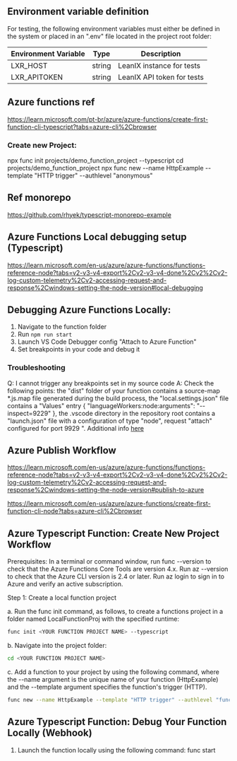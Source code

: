 ## Environment variable definition
For testing, the following environment variables must either be defined in the system or placed in an ".env" file located in the project root folder:

|   Environment Variable   |   Type   | Description |
| ------------------------ | -------- | ----------- |
| LXR_HOST                 | string   | LeanIX instance for tests |
| LXR_APITOKEN             | string   | LeanIX API token for tests |


## Azure functions ref
https://learn.microsoft.com/pt-br/azure/azure-functions/create-first-function-cli-typescript?tabs=azure-cli%2Cbrowser

### Create new Project:
npx func init projects/demo_function_project --typescript
cd projects/demo_function_project
npx func new --name HttpExample --template "HTTP trigger" --authlevel "anonymous"


## Ref monorepo
https://github.com/rhyek/typescript-monorepo-example


## Azure Functions Local debugging setup (Typescript)
https://learn.microsoft.com/en-us/azure/azure-functions/functions-reference-node?tabs=v2-v3-v4-export%2Cv2-v3-v4-done%2Cv2%2Cv2-log-custom-telemetry%2Cv2-accessing-request-and-response%2Cwindows-setting-the-node-version#local-debugging


## Debugging Azure Functions Locally:
1. Navigate to the function folder
2. Run ```npm run start```
3. Launch VS Code Debugger config "Attach to Azure Function"
4. Set breakpoints in your code and debug it

### Troubleshooting
Q: I cannot trigger any breakpoints set in my source code
A: Check the following points: the "dist" folder of your function contains a source-map *.js.map file generated during the build process, the "local.settings.json" file contains a "Values" entry { "languageWorkers:node:arguments": "--inspect=9229" }, the .vscode directory in the repository root contains a "launch.json" file with a configuration of type "node", request "attach" configured for port 9929
". Additional info [here](https://learn.microsoft.com/en-us/azure/azure-functions/functions-reference-node?tabs=v2-v3-v4-export%2Cv2-v3-v4-done%2Cv2%2Cv2-log-custom-telemetry%2Cv2-accessing-request-and-response%2Cwindows-setting-the-node-version#local-debugging
)


## Azure Publish Workflow
https://learn.microsoft.com/en-us/azure/azure-functions/functions-reference-node?tabs=v2-v3-v4-export%2Cv2-v3-v4-done%2Cv2%2Cv2-log-custom-telemetry%2Cv2-accessing-request-and-response%2Cwindows-setting-the-node-version#publish-to-azure

https://learn.microsoft.com/en-us/azure/azure-functions/create-first-function-cli-node?tabs=azure-cli%2Cbrowser



## Azure Typescript Function: Create New Project Workflow

Prerequisites:
In a terminal or command window, run func --version to check that the Azure Functions Core Tools are version 4.x.
Run az --version to check that the Azure CLI version is 2.4 or later.
Run az login to sign in to Azure and verify an active subscription.

Step 1: Create a local function project

a. Run the func init command, as follows, to create a functions project in a folder named LocalFunctionProj with the specified runtime:
```bash
func init <YOUR FUNCTION PROJECT NAME> --typescript
```

b. Navigate into the project folder:
```bash
cd <YOUR FUNCTION PROJECT NAME>
```

c. Add a function to your project by using the following command, where the --name argument is the unique name of your function (HttpExample) and the --template argument specifies the function's trigger (HTTP).
```bash
func new --name HttpExample --template "HTTP trigger" --authlevel "function"
```

## Azure Typescript Function: Debug Your Function Locally (Webhook)
1. Launch the function locally using the following command: func start
